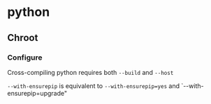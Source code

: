 # python

## Chroot

### Configure
Cross-compiling python requires both `--build` and `--host`

`--with-ensurepip` is equivalent to `--with-ensurepip=yes` and
`--with-ensurepip=upgrade"
